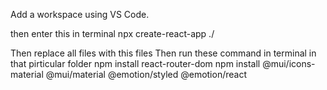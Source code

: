 Add a workspace using VS Code.

then enter this in terminal npx create-react-app ./

Then replace all files with this files Then run these command in terminal in that pirticular folder npm install react-router-dom npm install @mui/icons-material @mui/material @emotion/styled @emotion/react
